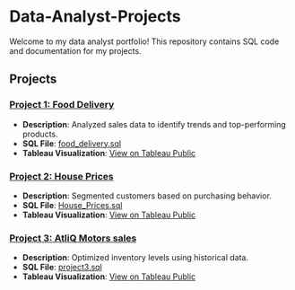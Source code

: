 # Data-Analyst-Projects

Welcome to my data analyst portfolio! This repository contains SQL code and documentation for my 
projects.

## Projects

### [Project 1: Food Delivery](project1/)
- **Description**: Analyzed sales data to identify trends and top-performing products.
- **SQL File**: [food_delivery.sql](project1/food_delivery.sql)
- **Tableau Visualization**: [View on Tableau Public](https://public.tableau.com/app/profile/arya.rezvani/viz/FoodDeliveryDashboard_17382856202870/Dashboard1)

### [Project 2: House Prices](project2/)
- **Description**: Segmented customers based on purchasing behavior.
- **SQL File**: [House_Prices.sql](Project2/house_prices.sql)
- **Tableau Visualization**: [View on Tableau Public]([https://public.tableau.com/...](https://public.tableau.com/app/profile/arya.rezvani/viz/houselisting/mapdashboard))

### [Project 3: AtliQ Motors sales](project3/)
- **Description**: Optimized inventory levels using historical data.
- **SQL File**: [project3.sql](Project3/project3.sql)
- **Tableau Visualization**: [View on Tableau Public](https://public.tableau.com/...)
